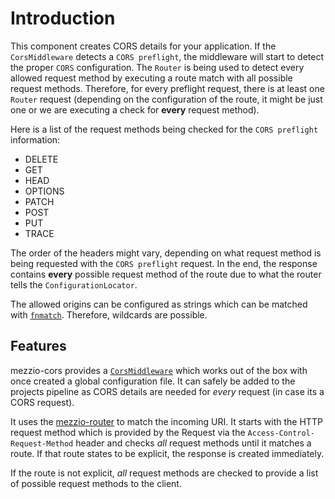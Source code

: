 # Introduction

This component creates CORS details for your application. If the
`CorsMiddleware` detects a `CORS preflight`, the middleware will start to detect
the proper `CORS` configuration. The `Router` is being used to detect every
allowed request method by executing a route match with all possible request
methods. Therefore, for every preflight request, there is at least one `Router`
request (depending on the configuration of the route, it might be just one or we
are executing a check for **every** request method).

Here is a list of the request methods being checked for the `CORS preflight`
information:

- DELETE
- GET
- HEAD
- OPTIONS
- PATCH
- POST
- PUT
- TRACE

The order of the headers might vary, depending on what request method is being
requested with the `CORS preflight` request. In the end, the response contains
**every** possible request method of the route due to what the router tells the
`ConfigurationLocator`.

The allowed origins can be configured as strings which can be matched with
[`fnmatch`](https://www.php.net/manual/en/function.fnmatch.php). Therefore,
wildcards are possible.

## Features

mezzio-cors provides a [`CorsMiddleware`](middleware.md) which works out of the
box with once created a global configuration file. It can safely be added to the
projects pipeline as CORS details are needed for *every* request (in case its a
CORS request).

It uses the [mezzio-router](https://github.com/mezzio/mezzio-router) to match
the incoming URI. It starts with the HTTP request method which is provided by
the Request via the `Access-Control-Request-Method` header and checks *all*
request methods until it matches a route. If that route states to be explicit,
the response is created immediately.

If the route is not explicit, *all* request methods are checked to provide a
list of possible request methods to the client.
